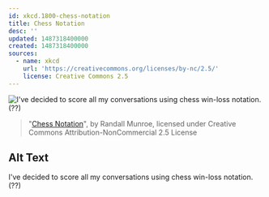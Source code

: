 ```yaml
---
id: xkcd.1800-chess-notation
title: Chess Notation
desc: ''
updated: 1487318400000
created: 1487318400000
sources:
  - name: xkcd
    url: 'https://creativecommons.org/licenses/by-nc/2.5/'
    license: Creative Commons 2.5
---
```

![I've decided to score all my conversations using chess win-loss notation. (??)](https://imgs.xkcd.com/comics/chess_notation.png)
> "[Chess Notation](https://xkcd.com/1800/)", by Randall Munroe, licensed under Creative Commons Attribution-NonCommercial 2.5 License

## Alt Text
I've decided to score all my conversations using chess win-loss notation. (??)
